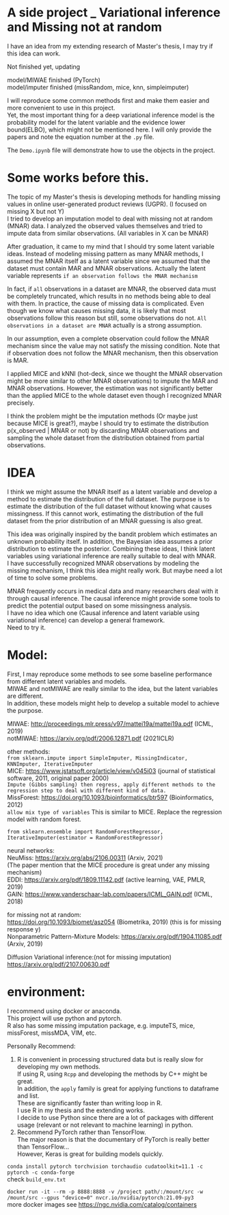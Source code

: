 # A side project _ Variational inference and Missing not at random

 I have an idea from my extending research of Master's thesis, I may try if this idea can work.  

 Not finished yet, updating  

 model/MIWAE finished (PyTorch)  
 model/imputer finished (missRandom, mice, knn, simpleimputer)  

I will reproduce some common methods first and make them easier and more convenient to use in this project.   
Yet, the most important thing for a deep variational inference model is the probability model for the latent variable and the evidence lower bound(ELBO), which might not be mentioned here. I will only provide the papers and note the equation number at the `.py` file.  

The `Demo.ipynb` file will demonstrate how to use the objects in the project.  

# Some works before this.
 The topic of my Master's thesis is developing methods for handling missing values in online user-generated product reviews (UGPR). (I focused on missing X but not Y)  
 I tried to develop an imputation model to deal with missing not at random (MNAR) data. I analyzed the observed values themselves and tried to impute data from similar observations. (All variables in X can be MNAR)  

 After graduation, it came to my mind that I should try some latent variable ideas.
 Instead of modeling missing pattern as many MNAR methods, I assumed the MNAR itself as a latent variable since we assumed that the dataset must contain MAR and MNAR observations. Actually the latent variable represents `if an observation follows the MNAR mechanism`  

 In fact, if `all` observations in a dataset are MNAR, the observed data must be completely truncated, which results in no methods being able to deal with them. In practice, the cause of missing data is complicated. Even though we know what causes missing data, it is likely that most observations follow this reason but still, some observations do not. `All observations in a dataset are MNAR` actually is a strong assumption.  

 In our assumption, even a complete observation could follow the MNAR mechanism since the value may not satisfy the missing condition.
 Note that if observation does not follow the MNAR mechanism, then this observation is MAR.  

 I applied MICE and kNNI (hot-deck, since we thought the MNAR observation might be more similar to other MNAR observations) to impute the MAR and MNAR observations. However, the estimation was not significantly better than the applied MICE to the whole dataset even though I recognized MNAR precisely.  
 
 I think the problem might be the imputation methods (Or maybe just because MICE is great?), maybe I should try to estimate the distribution p(x_observed | MNAR or not) by discarding MNAR observations and sampling the whole dataset from the distribution obtained from partial observations.  

 # IDEA
 I think we might assume the MNAR itself as a latent variable and develop a method to estimate the distribution of the full dataset. The purpose is to estimate the distribution of the full dataset without knowing what causes missingness. If this cannot work, estimating the distribution of the full dataset from the prior distribution of an MNAR guessing is also great.  

 This idea was originally inspired by the bandit problem which estimates an unknown probability itself. In addition, the Bayesian idea assumes a prior distribution to estimate the posterior. Combining these ideas, I think latent variables using variational inference are really suitable to deal with MNAR.  
 I have successfully recognized MNAR observations by modeling the missing mechanism, I think this idea might really work. But maybe need a lot of time to solve some problems.  

 MNAR frequently occurs in medical data and many researchers deal with it through causal inference. The causal inference might provide some tools to predict the potential output based on some missingness analysis.   
 I have no idea which one (Causal inference and latent variable using variational inference) can develop a general framework.  
 Need to try it.  

 # Model:
 First, I may reproduce some methods to see some baseline performance from different latent variables and models.  
 MIWAE and notMIWAE are really similar to the idea, but the latent variables are different.  
 In addition, these models might help to develop a suitable model to achieve the purpose.  

 MIWAE: http://proceedings.mlr.press/v97/mattei19a/mattei19a.pdf (ICML, 2019)  
 notMIWAE: https://arxiv.org/pdf/2006.12871.pdf (2021ICLR)  
   
 other methods:  
 `from sklearn.impute import SimpleImputer, MissingIndicator, KNNImputer, IterativeImputer`  
  MICE: https://www.jstatsoft.org/article/view/v045i03 (journal of statistical software, 2011, original paper 2000)  
 `Impute (Gibbs sampling) then regress, apply different methods to the regression step to deal with different kind of data.`  
 MissForest: https://doi.org/10.1093/bioinformatics/btr597 (Bioinformatics, 2012)  
 `allow mix type of variables` This is similar to MICE. Replace the regression model with random forest.  

 `from sklearn.ensemble import RandomForestRegressor, IterativeImputer(estimator = RandomForestRegressor)`  

 neural networks:   
 NeuMiss: https://arxiv.org/abs/2106.00311 (Arxiv, 2021)  
      (The paper mention that the MICE procedure is great under any missing mechanism)  
 EDDI: https://arxiv.org/pdf/1809.11142.pdf (active learning, VAE,  PMLR, 2019)  
 GAIN: https://www.vanderschaar-lab.com/papers/ICML_GAIN.pdf (ICML, 2018)  
   
 for missing not at random:  
 https://doi.org/10.1093/biomet/asz054 (Biometrika, 2019) (this is for missing response y)  
 Nonparametric Pattern-Mixture Models: https://arxiv.org/pdf/1904.11085.pdf (Arxiv, 2019)  


 Diffusion Variational inference:(not for missing imputation)  
 https://arxiv.org/pdf/2107.00630.pdf

 # environment:
 I recommend using docker or anaconda.  
 This project will use python and pytorch.  
 R also has some missing imputation package, e.g. imputeTS, mice, missForest, missMDA, VIM, etc.  

 Personally Recommend:  
 1. R is convenient in processing structured data but is really slow for developing my own methods.  
    If using R, using `Rcpp` and developing the methods by C++ might be great.  
    In addition, the `apply` family is great for applying functions to dataframe and list.  
    These are significantly faster than writing loop in R.      
    I use R in my thesis and the extending works.  
    I decide to use Python since there are a lot of packages with different usage (relevant or not relevant to machine learning) in python. 
 2. Recommend PyTorch rather than TensorFlow.  
    The major reason is that the documentary of PyTorch is really better than TensorFlow...  
    However, Keras is great for building models quickly.  
    
`conda install pytorch torchvision torchaudio cudatoolkit=11.1 -c pytorch -c conda-forge`  
check `build_env.txt`

`docker run -it --rm -p 8888:8888 -v /project path/:/mount/src -w /mount/src --gpus "device=0" nvcr.io/nvidia/pytorch:21.09-py3`  
more docker images see https://ngc.nvidia.com/catalog/containers



